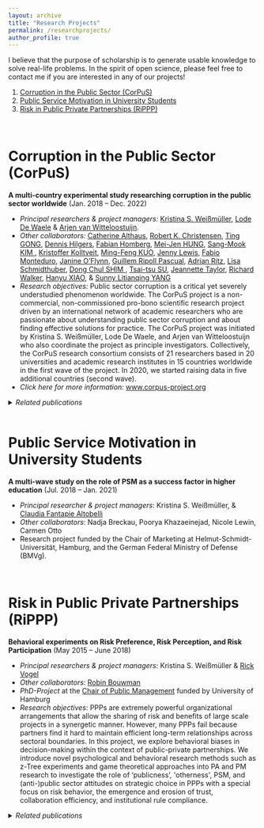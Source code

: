 ```yaml
---
layout: archive
title: "Research Projects"
permalink: /researchprojects/
author_profile: true
---
```


I believe that the purpose of scholarship is to generate usable knowledge to solve real-life problems. In the spirit of open science, please feel free to contact me if you are interested in any of our projects!


1. [Corruption in the Public Sector (CorPuS)](#corpus)
2. [Public Service Motivation in University Students](#PSM-students)
3. [Risk in Public Private Partnerships (RiPPP)](#rippp)


<br/>

# Corruption in the Public Sector (CorPuS)<a name="corpus"></a>

**A multi-country experimental study researching corruption in the public sector worldwide** (Jan. 2018 – Dec. 2022)

* *Principal researchers & project managers:* <a href="https://www.kpm.unibe.ch/ueber_uns/personen/mitarbeitende/dr_weissmueller_kristina_s/index_ger.html">Kristina S. Weißmüller</a>, <a href="https://www.uantwerpen.be/en/staff/lode-dewaele/">Lode De Waele</a> & <a href="https://research.vu.nl/en/persons/a-van-witteloostuijn">Arjen van Witteloostuijn</a>.
* *Other collaborators:* <a href="https://www.anzsog.edu.au/about/contact-directory/catherine-althaus">Catherine Althaus</a>, <a href="https://marriottschool.byu.edu/directory/details?id=36271">Robert K. Christensen</a>, <a href="https://scholars.cityu.edu.hk/en/persons/ting-gong(d7df4bfc-052e-4904-bf59-b945cad92635).html">Ting GONG</a>, <a href="https://www.jku.at/institut-fuer-public-und-nonprofit-management/ueber-uns/team/hilgers/">Dennis Hilgers</a>, <a href="http://impresaemanagement.luiss.it/docenti/cv/353465">Fabian Homberg</a>, <a href="http://politics.ntu.edu.tw/english/?p=8832">Mei-Jen HUNG</a>, <a href="http://itpolicy.seoultech.ac.kr/hcm/plugin/prof2/detail.jsp?menu=9070&lang=en&id=02263">Sang-Mook KIM </a>, <a href="https://www.sv.uio.no/isv/english/people/aca/kristoffer-kolltveit/index.html">Kristoffer Kolltveit</a>, <a href="http://politics.ntu.edu.tw/english/?p=12196">Ming-Feng KUO</a>, <a href="http://unimelb.academia.edu/JennyLewis">Jenny Lewis</a>, <a href="https://economia.uniroma2.it/faculty/76/monteduro-fabio">Fabio Monteduro</a>, <a href="https://www.anzsog.edu.au/about/contact-directory/janine-o-flynn">Janine O’Flynn</a>, <a href="http://cpa.uab.cat/index.php/en/ripoll-pascual-guillem">Guillem Ripoll Pascual</a>, <a href="http://www.kpm.unibe.ch/contact/personen/geschaeftsleitung/prof_dr_ritz_adrian/index_eng.html">Adrian Ritz</a>, <a href="https://www.jku.at/institut-fuer-public-und-nonprofit-management/ueber-uns/team/schmidthuber/">Lisa Schmidthuber</a>, <a href="https://kupa.korea.edu/kupaeng/professor/fulltime.do?mode=view&articleNo=36671&article.offset=0&articleLimit=200">Dong Chul SHIM </a>, <a href="http://politics.ntu.edu.tw/english/?p=147">Tsai-tsu SU</a>, <a href="https://research-repository.uwa.edu.au/en/persons/jeannette-taylor">Jeannette Taylor</a>, <a href="https://www.cityu.edu.hk/pol/faculty_academic_teaching_detail.asp?id=5">Richard Walker</a>, <a href="https://www.eduhk.hk/aps/people/dr-hanyu-xiao/">Hanyu XIAO</a>, & <a href="https://scholars.cityu.edu.hk/en/persons/litianqing-yang(e2b0f421-b4bc-450a-9b8a-dfb5950d058a).html">Sunny Litianqing YANG</a>
* *Research objectives:* Public sector corruption is a critical yet severely understudied phenomenon worldwide. The CorPuS project is a non-commercial, non-commissioned pro-bono scientific research project driven by an international network of academic researchers who are passionate about understanding public sector corruption and about finding effective solutions for practice. The CorPuS project was initiated by Kristina S. Weißmüller, Lode De Waele, and Arjen van Witteloostuijn who also coordinate the project as principle investigators. Collectively, the CorPuS research consortium consists of 21 researchers based in 20 universities and academic research institutes in 15 countries worldwide in the first wave of the project. In 2020, we started raising data in five additional countries (second wave).
* *Click here for more information:* <a href="http://www.corpus-project.org/">www.corpus-project.org</a>

<details>
   <summary><i>Related publications</i></summary>
 
<ol reversed> <li value="4"><b>Weißmüller, K.S.</b>, van Witteloostuijn, A., De Waele, L., Ritz, A., Christensen, R.K., Gong, T., Hilgers, D., Homberg, F., Hung, M., Kim, S., Kolltveit, K., Kuo, M., Ma, L., Monteduro, F., Ripoll, G., Schmidthuber, L., Shim, D.C., Su, T., Walker, R., Xiao, H., Yang, S.L. (2020). ‘MICRO-LEVEL FOUNDATIONS OF CORRUPTION: THE DOUBLE-EDGED SWORD OF PUBLIC SERVICE MOTIVATION. Findings from a Multi-country Multi-lab Research Project’ <i>Under review</i>.</li> 
   
<li value=3"> De Waele, L., <b>Weißmüller, K.S.</b>, & van Witteloostuijn, A. (forthcoming). ‘Bribery and the role of public service motivation and social value orientation. A multi-site experimental study in Belgium, Germany, and the Netherlands.’ <i>Frontiers in Psychology - Organizational Behavior</i>. https://doi.org/10.3389/fpsyg.2021.655964 [<a href="https://ksweissmueller.github.io/files/DeWaele_Wei%C3%9Fm%C3%BCller_vanWitteloostuijn_2021_FiPsy_Preprint.pdf">Preprint</a>]</li>
 
<li value="2"><b>Weißmüller, K.S.</b>, De Waele, L., & van Witteloostuijn, A. <b>(2020)</b>. ‘Public Service Motivation and Prosocial Rule-Breaking – An international vignettes study in Germany, Belgium, and the Netherlands.’ <i>Review of Public Personnel Administration</i>, <a href="https://journals.sagepub.com/doi/full/10.1177/0734371X20973441">https://doi.org/10.1177/0734371X20973441</a> [<a href="https://ksweissmueller.github.io/files/Weissmueller_et_al_2020_RoPPA_PSRB_preprint.pdf">Preprint</a>].</li> 
 
 <li value="1">De Waele, L. & <b>Weißmüller, K.S. (2019)</b>. ‘Over de bureaucratische paradox en de effecten van Public Service Motivation op corruptie.’ <i>Vlaams Tijdschrift voor Overheidsmanagement (Flemish Journal of Public Management)</i> 24 (2): 43-56, <a href="http://vtom.be/table_of_content.aspx?sy=2019&pn=2">http://vtom.be/table_of_content.aspx?sy=2019&pn=2</a> [<a href="https://ksweissmueller.github.io/files/DeWaele_Weissmüller_2019_VTOM.pdf">Post-print version</a>]. </li> 
 </ol>

</details>
<br/>


# Public Service Motivation in University Students <a name="PSM-students"></a>

**A multi-wave study on the role of PSM as a success factor in higher education** (Jul. 2018 – Jan. 2021)

* *Principal researcher & project managers*: Kristina S. Weißmüller, & <a href="https://www.hsu-hh.de/marketing/team#details-0-0">Claudia Fantapie Altobelli</a>
* *Other collaborators*: Nadja Breckau, Poorya Khazaeinejad, Nicole Lewin, Carmen Otto
* Research project funded by the Chair of Marketing at Helmut-Schmidt-Universität, Hamburg, and the German Federal Ministry of Defense (BMVg).

<br/>

# Risk in Public Private Partnerships (RiPPP) <a name="rippp"></a>

**Behavioral experiments on Risk Preference, Risk Perception, and Risk Participation** (May 2015 – June 2018)

* *Principal researchers & project managers*: Kristina S. Weißmüller & [Rick Vogel](https://www.wiso.uni-hamburg.de/en/fachbereich-sozoek/professuren/vogel-rick/team/vogel-rick.html)
* *Other collaborators*: [Robin Bouwman](https://www.uu.nl/staff/RBBouwman/Profile)
* *PhD-Project* at the [Chair of Public Management](https://www.wiso.uni-hamburg.de/en/fachbereich-sozoek/professuren/vogel-rick/forschung/forschungsprojekte/rippp.html) funded by University of Hamburg
* *Research objectives*: PPPs are extremely powerful organizational arrangements that allow the sharing of risk and benefits of large scale projects in a synergetic manner. However, many PPPs fail because partners find it hard to maintain efficient long-term relationships across sectoral boundaries. 
In this project, we explore behavioral biases in decision-making within the context of public-private partnerships. We introduce novel psychological and behavioral research methods such as z-Tree experiments and game theoretical approaches into PA and PM research to investigate the role of ‘publicness’, 'otherness', PSM, and (anti-)public sector attitudes on strategic choice in PPPs with a special focus on risk behavior, the emergence and erosion of trust, collaboration efficiency, and institutional rule compliance.


<details>
   <summary><i>Related publications</i></summary>
      
 <ol reversed><li value="1"> <b>Weißmüller, K.S.</b> & Vogel, R. (2020). <a href="Weissmueller_Vogel_2020_JPART_preprint.pdf">Sector-specific associations, trust, and survival of PPPs: A behavioral experiment based on the centipede game</a>. <i>Journal of Public Administration Research and Theory</i>, [https://doi.org/10.1093/jopart/muaa050](https://doi.org/10.1093/jopart/muaa050).</li>
   
<li value="2"> <b>Weißmüller, K.S.</b>, De Waele, L., & van Witteloostuijn, A. (2020). <a href="https://ksweissmueller.github.io/files/Weissmueller_et_al_2020_RoPPA_PSRB_preprint.pdf">Public Service Motivation and Prosocial Rule-Breaking – An international vignettes study in Germany, Belgium, and the Netherlands</a>. <i>Review of Public Personnel Administration</i>, [https://doi.org/10.1177/0734371X20973441](https://journals.sagepub.com/doi/full/10.1177/0734371X20973441).</li>
   
<li value="3"> <b>Weißmüller, K.S.</b>, Bouwman, R., & Vogel, R. (2020). <a href="https://ksweissmueller.github.io/files/Weissmueller_Bouwman_Vogel_2019_negotiation.pdf">Negotiation in Public-Private Partnerships - A laboratory experiment on context, domain, and PSM</a>. <i>Under review</i>.</li>
  
<li value="4"> <b>Weißmüller, K.S.</b> (2020). ‘Risk In Public Private Partnerships: Behavioral Experiments on Risk Preference, Risk Perception, and Risk Participation.’ <i>Doctoral thesis</i> at the Faculty of Business, Economics, and Social Sciences, University of Hamburg, 1st advisor: Prof Dr. Rick Vogel, 2nd advisor: Prof. Dr. Andreas Lange.</li>

<li value="5"> <b>Weißmüller, K.S.</b> (2021). <a href="https://ksweissmueller.github.io/files/Weißmüller_2020_Discounting_PMR_preprint.pdf">Publicness and Micro-Level Risk Behaviour: Experimental Evidence on Stereotypical Discounting Behaviour</a>. <i>Public Management Review</i>, [https://doi.org/10.1080/14719037.2020.1862287](https://doi.org/10.1080/14719037.2020.1862287).</li>
  </ol>

</details>
